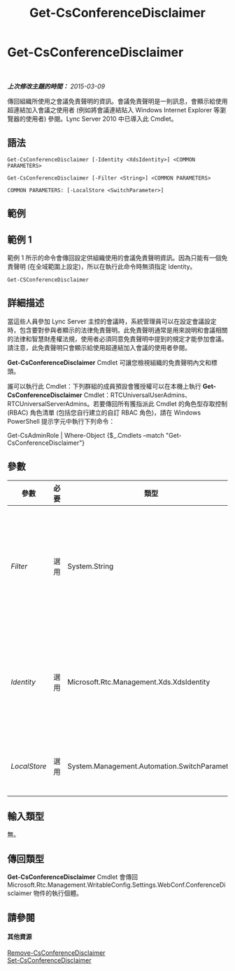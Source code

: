 ﻿---
title: Get-CsConferenceDisclaimer
TOCTitle: Get-CsConferenceDisclaimer
ms:assetid: 2382aaef-9c5e-43f8-99de-6c880134db7d
ms:mtpsurl: https://technet.microsoft.com/zh-tw/library/Gg425714(v=OCS.15)
ms:contentKeyID: 49290348
ms.date: 08/10/2015
mtps_version: v=OCS.15
ms.translationtype: HT
---

# Get-CsConferenceDisclaimer

 

_**上次修改主題的時間：** 2015-03-09_

傳回組織所使用之會議免責聲明的資訊。會議免責聲明是一則訊息，會顯示給使用超連結加入會議之使用者 (例如將會議連結貼入 Windows Internet Explorer 等瀏覽器的使用者) 參閱。Lync Server 2010 中已導入此 Cmdlet。

## 語法

    Get-CsConferenceDisclaimer [-Identity <XdsIdentity>] <COMMON PARAMETERS>

    Get-CsConferenceDisclaimer [-Filter <String>] <COMMON PARAMETERS>

    COMMON PARAMETERS: [-LocalStore <SwitchParameter>]

## 範例

## 範例 1

範例 1 所示的命令會傳回設定供組織使用的會議免責聲明資訊。因為只能有一個免責聲明 (在全域範圍上設定)，所以在執行此命令時無須指定 Identity。

    Get-CSConferenceDisclaimer

## 詳細描述

當這些人員參加 Lync Server 主控的會議時，系統管理員可以在設定會議設定時，包含要對參與者顯示的法律免責聲明。此免責聲明通常是用來說明和會議相關的法律和智慧財產權法規，使用者必須同意免責聲明中提到的規定才能參加會議。請注意，此免責聲明只會顯示給使用超連結加入會議的使用者參閱。

**Get-CsConferenceDisclaimer** Cmdlet 可讓您檢視組織的免責聲明內文和標頭。

誰可以執行此 Cmdlet：下列群組的成員預設會獲授權可以在本機上執行 **Get-CsConferenceDisclaimer** Cmdlet：RTCUniversalUserAdmins、RTCUniversalServerAdmins。若要傳回所有獲指派此 Cmdlet 的角色型存取控制 (RBAC) 角色清單 (包括您自行建立的自訂 RBAC 角色)，請在 Windows PowerShell 提示字元中執行下列命令：

Get-CsAdminRole | Where-Object {$\_.Cmdlets –match "Get-CsConferenceDisclaimer"}

## 參數


<table>
<colgroup>
<col style="width: 25%" />
<col style="width: 25%" />
<col style="width: 25%" />
<col style="width: 25%" />
</colgroup>
<thead>
<tr class="header">
<th>參數</th>
<th>必要</th>
<th>類型</th>
<th>說明</th>
</tr>
</thead>
<tbody>
<tr class="odd">
<td><p><em>Filter</em></p></td>
<td><p>選用</p></td>
<td><p>System.String</p></td>
<td><p>讓您可以在參考會議免責聲明時，使用萬用字元值。因為會議免責聲明只能有單一的全域執行個體，所以不必使用 Filter 參數。然而，您可以使用下列語法參考全域免責聲明：-Filter &quot;g*&quot;。此語法傳回具有以字母 &quot;g&quot; 為開頭的所有會議免責聲明。</p></td>
</tr>
<tr class="even">
<td><p><em>Identity</em></p></td>
<td><p>選用</p></td>
<td><p>Microsoft.Rtc.Management.Xds.XdsIdentity</p></td>
<td><p>會議免責聲明的唯一識別。因為會議免責聲明只能有單一的全域執行個體，所以呼叫 <strong>Get-CsConferenceDisclaimer</strong> Cmdlet 時不必指定 Identity。然而，您可以使用下列語法參考全域免責聲明：-Identity global。</p></td>
</tr>
<tr class="odd">
<td><p><em>LocalStore</em></p></td>
<td><p>選用</p></td>
<td><p>System.Management.Automation.SwitchParameter</p></td>
<td><p>從中央管理存放區本機複本擷取會議免責聲明資料，而不從中央管理存放區本身擷取。</p></td>
</tr>
</tbody>
</table>


## 輸入類型

無。

## 傳回類型

**Get-CsConferenceDisclaimer** Cmdlet 會傳回 Microsoft.Rtc.Management.WritableConfig.Settings.WebConf.ConferenceDisclaimer 物件的執行個體。

## 請參閱

#### 其他資源

[Remove-CsConferenceDisclaimer](remove-csconferencedisclaimer.md)  
[Set-CsConferenceDisclaimer](set-csconferencedisclaimer.md)

